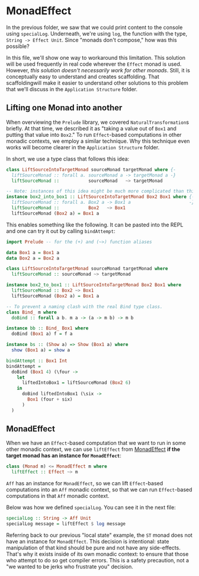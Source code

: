 # MonadEffect

In the previous folder, we saw that we could print content to the console using `specialLog`. Underneath, we're using `log`, the function with the type, `String -> Effect Unit`. Since "monads don't compose," how was this possible?

In this file, we'll show one way to workaround this limitation. This solution will be used frequently in real code wherever the `Effect` monad is used. However, _this solution doesn't necessarily work for other monads_. Still, it is conceptually easy to understand and creates scaffolding. That scaffoldingwill make it easier to understand other solutions to this problem that we'll discuss in the `Application Structure` folder.

## Lifting one Monad into another

When overviewing the `Prelude` library, we covered `NaturalTransformation`s briefly. At that time, we described it as "taking a value out of `Box1` and putting that value into `Box2`." To run `Effect`-based computations in other monadic contexts, we employ a similar technique. Why this technique even works will become clearer in the `Application Structure` folder.

In short, we use a type class that follows this idea:
```purescript
class LiftSourceIntoTargetMonad sourceMonad targetMonad where {-
  liftSourceMonad :: forall a. sourceMonad a -> targetMonad a -}
  liftSourceMonad ::           sourceMonad   ~> targetMonad

-- Note: instances of this idea might be much more complicated than this one
instance box2_into_box1 :: LiftSourceIntoTargetMonad Box2 Box1 where {-
  liftSourceMonad :: forall a. Box2 a -> Box1 a                      -}
  liftSourceMonad ::           Box2   ~> Box1
  liftSourceMonad (Box2 a) = Box1 a
```
This enables something like the following. It can be pasted into the REPL and one can try it out by calling `bindAttempt`:
```purescript
import Prelude -- for the (+) and (~>) function aliases

data Box1 a = Box1 a
data Box2 a = Box2 a

class LiftSourceIntoTargetMonad sourceMonad targetMonad where
  liftSourceMonad :: sourceMonad ~> targetMonad

instance box2_to_box1 :: LiftSourceIntoTargetMonad Box2 Box1 where
  liftSourceMonad :: Box2 ~> Box1
  liftSourceMonad (Box2 a) = Box1 a

-- To prevent a naming clash with the real Bind type class.
class Bind_ m where
  doBind :: forall a b. m a -> (a -> m b) -> m b

instance bb :: Bind_ Box1 where
  doBind (Box1 a) f = f a

instance bs :: (Show a) => Show (Box1 a) where
  show (Box1 a) = show a

bindAttempt :: Box1 Int
bindAttempt =
  doBind (Box1 4) (\four ->
    let
      liftedIntoBox1 = liftSourceMonad (Box2 6)
    in
      doBind liftedIntoBox1 (\six ->
        Box1 (four + six)
      )
  )
```

## MonadEffect

When we have an `Effect`-based computation that we want to run in some other monadic context, we can use `liftEffect` from [MonadEffect](https://pursuit.purescript.org/packages/purescript-effect/2.0.0/docs/Effect.Class#v:liftEffect) **if the target monad has an instance for `MonadEffect`**:

```purescript
class (Monad m) <= MonadEffect m where
  liftEffect :: Effect ~> m
```

`Aff` has an instance for `MonadEffect`, so we can lift `Effect`-based computations into an `Aff` monadic context, so that we can run `Effect`-based computations in that `Aff` monadic context.

Below was how we defined `specialLog`. You can see it in the next file:
```purescript
specialLog :: String -> Aff Unit
specialLog message = liftEffect $ log message
```

Referring back to our previous "local state" example, the `ST` monad does not have an instance for `MonadEffect`. This decision is intentional: state manipulation of that kind should be pure and not have any side-effects. That's why it exists inside of its own monadic context: to ensure that those who attempt to do so get compiler errors. This is a safety precaution, not a "we wanted to be jerks who frustrate you" decision.
